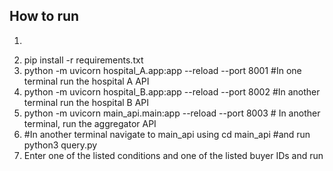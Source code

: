 ## How to run
1. ```python3 -m venv .venv && source .venv/bin/activate
2. pip install -r requirements.txt
3. python -m uvicorn hospital_A.app:app --reload --port 8001 #In one terminal run the hospital A API 
4. python -m uvicorn hospital_B.app:app --reload --port 8002 #In another terminal run the hospital B API
5. python -m uvicorn main_api.main:app --reload --port 8003 # In another terminal, run the aggregator API
6. #In another terminal navigate to main_api using
   cd main_api
   #and run
   python3 query.py
8. Enter one of the listed conditions and one of the listed buyer IDs and run
```
